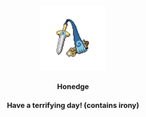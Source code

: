 <p align="center">
    <img src="https://raw.githubusercontent.com/PokeAPI/sprites/master/sprites/pokemon/679.png" width="150" height="150">
</p>
<h3 align="center"> <b>Honedge</b></h3>
<h3 align="center">Have a terrifying day! (contains irony)</h3>
